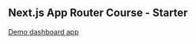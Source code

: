 ## Next.js App Router Course - Starter

[Demo dashboard app](https://dashboard-example-9w5ox1ctu-aleksandras-projects-b10c1597.vercel.app/ui/dashboard)
